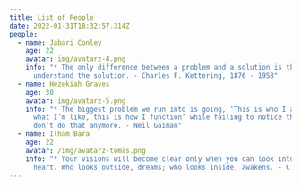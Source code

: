 ```yaml
---
title: List of People
date: 2022-01-31T18:32:57.314Z
people:
  - name: Jabari Conley
    age: 22
    avatar: img/avatarz-4.png
    info: "* The only difference between a problem and a solution is that people
      understand the solution. - Charles F. Kettering, 1876 - 1958"
  - name: Hezekiah Graves
    age: 30
    avatar: img/avatarz-5.png
    info: "* The biggest problem we run into is going, ‘This is who I am, this is
      what I’m like, this is how I function’ while failing to notice that you
      don’t do that anymore. - Neil Gaiman"
  - name: Ilham Bara
    age: 22
    avatar: /img/avatarz-tomas.png
    info: "* Your visions will become clear only when you can look into your own
      heart. Who looks outside, dreams; who looks inside, awakens. - C.G. Jung"
---
```

